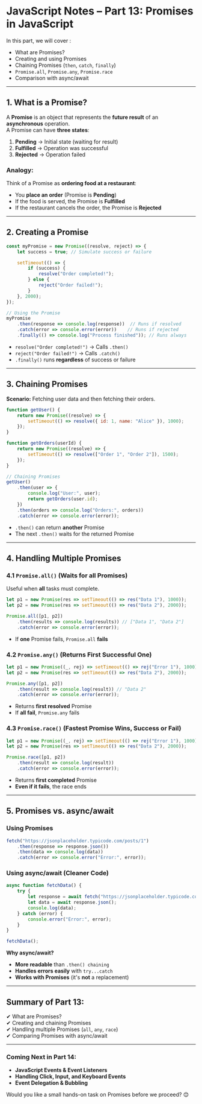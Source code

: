# JavaScript Notes – Part 13: Promises in JavaScript  

In this part, we will cover :  
- What are Promises?  
- Creating and using Promises  
- Chaining Promises (`then`, `catch`, `finally`)  
- `Promise.all`, `Promise.any`, `Promise.race`  
- Comparison with async/await  

---

## 1. What is a Promise?  

A **Promise** is an object that represents the **future result** of an **asynchronous** operation.  
A Promise can have **three states**:  

1. **Pending** → Initial state (waiting for result)  
2. **Fulfilled** → Operation was successful  
3. **Rejected** → Operation failed  

### **Analogy:**  
Think of a Promise as **ordering food at a restaurant**:  
- You **place an order** (Promise is **Pending**)  
- If the food is served, the Promise is **Fulfilled**  
- If the restaurant cancels the order, the Promise is **Rejected**  

---

## 2. Creating a Promise  

```js
const myPromise = new Promise((resolve, reject) => {
    let success = true; // Simulate success or failure

    setTimeout(() => {
        if (success) {
            resolve("Order completed!");
        } else {
            reject("Order failed!");
        }
    }, 2000);
});

// Using the Promise
myPromise
    .then(response => console.log(response))  // Runs if resolved
    .catch(error => console.error(error))    // Runs if rejected
    .finally(() => console.log("Process finished")); // Runs always
```
- `resolve("Order completed!")` → Calls `.then()`
- `reject("Order failed!")` → Calls `.catch()`
- `.finally()` runs **regardless** of success or failure  

---

## 3. Chaining Promises  

**Scenario:** Fetching user data and then fetching their orders.  
```js
function getUser() {
    return new Promise((resolve) => {
        setTimeout(() => resolve({ id: 1, name: "Alice" }), 1000);
    });
}

function getOrders(userId) {
    return new Promise((resolve) => {
        setTimeout(() => resolve(["Order 1", "Order 2"]), 1500);
    });
}

// Chaining Promises
getUser()
    .then(user => {
        console.log("User:", user);
        return getOrders(user.id);
    })
    .then(orders => console.log("Orders:", orders))
    .catch(error => console.error(error));
```
- `.then()` can return **another** Promise  
- The next `.then()` waits for the returned Promise  

---

## 4. Handling Multiple Promises  

### **4.1 `Promise.all()` (Waits for all Promises)**  
Useful when **all** tasks must complete.  
```js
let p1 = new Promise(res => setTimeout(() => res("Data 1"), 1000));
let p2 = new Promise(res => setTimeout(() => res("Data 2"), 2000));

Promise.all([p1, p2])
    .then(results => console.log(results)) // ["Data 1", "Data 2"]
    .catch(error => console.error(error));
```
- If **one** Promise fails, `Promise.all` **fails**  

### **4.2 `Promise.any()` (Returns First Successful One)**  
```js
let p1 = new Promise((_, rej) => setTimeout(() => rej("Error 1"), 1000));
let p2 = new Promise(res => setTimeout(() => res("Data 2"), 2000));

Promise.any([p1, p2])
    .then(result => console.log(result)) // "Data 2"
    .catch(error => console.error(error));
```
- Returns **first resolved** Promise  
- If **all fail**, `Promise.any` fails  

### **4.3 `Promise.race()` (Fastest Promise Wins, Success or Fail)**  
```js
let p1 = new Promise((_, rej) => setTimeout(() => rej("Error 1"), 1000));
let p2 = new Promise(res => setTimeout(() => res("Data 2"), 2000));

Promise.race([p1, p2])
    .then(result => console.log(result))
    .catch(error => console.error(error));
```
- Returns **first completed** Promise  
- **Even if it fails**, the race ends  

---

## 5. Promises vs. async/await  

### **Using Promises**  
```js
fetch("https://jsonplaceholder.typicode.com/posts/1")
    .then(response => response.json())
    .then(data => console.log(data))
    .catch(error => console.error("Error:", error));
```

### **Using async/await (Cleaner Code)**  
```js
async function fetchData() {
    try {
        let response = await fetch("https://jsonplaceholder.typicode.com/posts/1");
        let data = await response.json();
        console.log(data);
    } catch (error) {
        console.error("Error:", error);
    }
}

fetchData();
```
**Why async/await?**  
- **More readable** than `.then() chaining`  
- **Handles errors easily** with `try...catch`  
- **Works with Promises** (it's **not** a replacement)  

---

## Summary of Part 13:
✔ What are Promises?  
✔ Creating and chaining Promises  
✔ Handling multiple Promises (`all`, `any`, `race`)  
✔ Comparing Promises with async/await  

---

### **Coming Next in Part 14:**  
- **JavaScript Events & Event Listeners**  
- **Handling Click, Input, and Keyboard Events**  
- **Event Delegation & Bubbling**  

Would you like a small hands-on task on Promises before we proceed? 😊